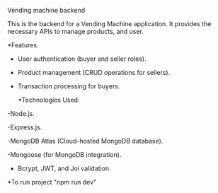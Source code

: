 Vending machine backend

This is the backend for a Vending Machine application. It provides the necessary APIs to manage products, and user.

*Features

- User authentication (buyer and seller roles).

- Product management (CRUD operations for sellers).

- Transaction processing for buyers.

  *Technologies Used:

-Node.js.

-Express.js.

-MongoDB Atlas (Cloud-hosted MongoDB database).

-Mongoose (for MongoDB integration).

- Bcrypt, JWT, and Joi validation.


*To run project "npm run dev"
